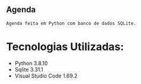 ## Agenda
    Agenda feita em Python com banco de dados SQLite. 
# Tecnologias Utilizadas:
- Python 3.8.10
- Sqlite 3.31.1
- Visual Studio Code 1.69.2
